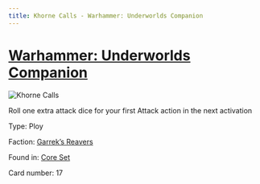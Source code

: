 ```yaml
---
title: Khorne Calls - Warhammer: Underworlds Companion
---
```


# [Warhammer: Underworlds Companion](https://guidokessels.github.io/wh-underworlds)

  

![Khorne Calls](https://warhammerunderworlds.com/wp-content/uploads/sites/6/2017/12/017_ENG-Khorne-Calls.png)

Roll one extra attack dice for your first Attack action in the next activation

Type: Ploy

Faction: [Garrek’s Reavers](https://guidokessels.github.io/wh-underworlds/factions/garreks-reavers)

Found in: [Core Set](https://guidokessels.github.io/wh-underworlds/locations/core-set)

Card number: 17
